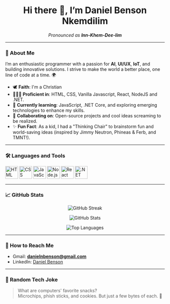 <h1 align="center">Hi there 👋, I’m Daniel Benson Nkemdilim</h1>

<p align="center">
  <i>Pronounced as <b>Inn-Khem-Dee-lim</b></i>
</p>

---

### 🙏 About Me
I’m an enthusiastic programmer with a passion for **AI**, **UI/UX**, **IoT**, and building innovative solutions. I strive to make the world a better place, one line of code at a time. 🌍

- 🕊️ **Faith**: I'm a Christian
- 👨🏿‍💻 **Proficient in**: HTML, CSS, Vanilla Javascript, React, NodeJS and .NET.
- 🌱 **Currently learning**: JavaScript, .NET Core, and exploring emerging technologies to enhance my skills.
- 💞️ **Collaborating on**: Open-source projects and cool ideas screaming to be realized.
- ✨ **Fun Fact**: As a kid, I had a "Thinking Chair" to brainstorm fun and world-saving ideas (inspired by Jimmy Neutron, Phineas & Ferb, and TMNT!).

---

### 🛠️ Languages and Tools
<p align="left">
  <p align="left">
  <a href="https://developer.mozilla.org/en-US/docs/Web/HTML" target="_blank"><img src="https://cdn.jsdelivr.net/gh/devicons/devicon/icons/html5/html5-original.svg" alt="HTML" width="40" height="40"/></a>
  <a href="https://developer.mozilla.org/en-US/docs/Web/CSS" target="_blank"><img src="https://cdn.jsdelivr.net/gh/devicons/devicon/icons/css3/css3-original.svg" alt="CSS" width="40" height="40"/></a>
  <a href="https://developer.mozilla.org/en-US/docs/Web/JavaScript" target="_blank"><img src="https://cdn.jsdelivr.net/gh/devicons/devicon/icons/javascript/javascript-original.svg" alt="JavaScript" width="40" height="40"/></a>
  <a href="https://nodejs.org/" target="_blank"><img src="https://cdn.jsdelivr.net/gh/devicons/devicon/icons/nodejs/nodejs-original.svg" alt="Node.js" width="40" height="40"/></a>
  <a href="https://reactjs.org/" target="_blank"><img src="https://cdn.jsdelivr.net/gh/devicons/devicon/icons/react/react-original.svg" alt="React" width="40" height="40"/></a>
  <a href="https://dotnet.microsoft.com/" target="_blank"><img src="https://cdn.jsdelivr.net/gh/devicons/devicon/icons/dotnetcore/dotnetcore-original.svg" alt=".NET" width="40" height="40"/></a>
</p>

---

### 📈 GitHub Stats
<p align="center">
  <img src="https://github-readme-streak-stats.herokuapp.com/?user=DaniElBenson001&theme=radical&hide_border=true" alt="GitHub Streak" />
</p>

<p align="center">
  <img src="https://github-readme-stats.vercel.app/api?username=DaniElBenson001&show_icons=true&hide=issues&theme=radical&hide_border=true" alt="GitHub Stats" />
</p>

<p align="center">
  <img src="https://github-readme-stats.vercel.app/api/top-langs/?username=DaniElBenson001&layout=compact&theme=radical&hide_border=true" alt="Top Languages" />
</p>

---

### 📧 How to Reach Me
- Gmail: **danielnbenson@gmail.com**
- LinkedIn: [Daniel Benson](https://linkedin.com/in/danielbenson007)

---

### 🎉 Random Tech Joke
> What are computers' favorite snacks?  
> Microchips, phish sticks, and cookies. But just a few bytes of each. 🤖
